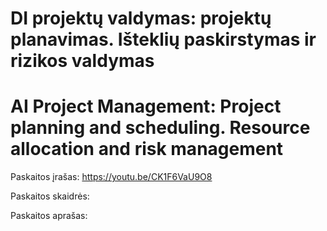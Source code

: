 # DI projektų valdymas: projektų planavimas. Išteklių paskirstymas ir rizikos valdymas
# AI Project Management: Project planning and scheduling. Resource allocation and risk management

Paskaitos įrašas: https://youtu.be/CK1F6VaU9O8

Paskaitos skaidrės:

Paskaitos aprašas:
